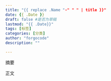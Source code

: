 ```yaml
---
title: "{{ replace .Name "-" " " | title }}"
date: {{ .Date }}
draft: false #是否为草稿
lastmod: "{{ .Date}}"
tags: [标签] 
categories: [分类]
author: "forgocode"
description: ""

---
```


摘要

<!--more-->

正文
